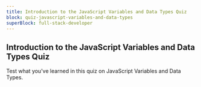```yaml
---
title: Introduction to the JavaScript Variables and Data Types Quiz
block: quiz-javascript-variables-and-data-types
superBlock: full-stack-developer
---
```


## Introduction to the JavaScript Variables and Data Types Quiz

Test what you've learned in this quiz on JavaScript Variables and Data Types.
